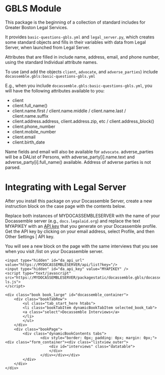 # GBLS Module

This package is the beginning of a collection of standard includes for Greater
Boston Legal Services.

It provides `basic-questions-gbls.yml` and `legal_server.py`, which
creates some standard objects and fills in their variables with data from
Legal Server, when launched from Legal Server.

Attributes that are filled in include name, address, email, and phone number, using the
standard Individual attribute names.

To use (and add the objects `client`, `advocate`, and `adverse_parties`) 
include `docassemble.gbls:basic-questions-gbls.yml`

E.g., when you include `docassemble.gbls:basic-questions-gbls.yml`, you will have
the following attributes available to you:

* client
* client.full_name()
* client.name.first / client.name.middle / client.name.last / client.name.suffix
* client.address.address, client.address.zip, etc / client.address_block()
* client.phone_number
* client.mobile_number
* client.email
* client.birth_date

Name fields and email will also be available for `advocate`. adverse_parties will
be a DAList of Persons, with adverse_party[i].name.text and adverse_party[i].full_name()
available. Address of adverse parties is not parsed.

# Integrating with Legal Server

After you install this package on your Docassemble Server, create a new instruction
block on the case page with the contents below.

Replace both instances of MYDOCASSEMBLESERVER with the name of your Docassemble server (e.g., `docs.legalaid.org`)
and replace the text MYAPIKEY with an [API key](https://docassemble.org/docs/api.html#manage_api) that you generate on your Docassemble
profile. Get the API key by clicking on your email address, select Profile, and then 
Other Settings | API key.

You will see a new block on the page with the same interviews that you see when you visit
/list on your Docassemble server.

```
<input type="hidden" id="da_api_url" value="https://MYDOCASSEMBLESERVER/api/list?key="/>
<input type="hidden" id="da_api_key" value="MYAPIKEY" />
<script type="text/javascript" src="https://MYDOCASSEMBLESERVER/packagestatic/docassemble.gbls/docassemble-ls.js">
</script>

<div class="book book_large" id="docassemble_container">
    <div class="bookTabRow">
        <ul class="tab_start_here htabs">
        <li class="bookTabItem dynamicBookTabItem selected_book_tab">
        <a class="select">Docassemble Interviews</a>
        </li>
        </ul>
    </div>
    <div class="bookPage">
        <div class="dynamicBookContents tabs">
                <div style="border: 0px; padding: 0px; margin: 0px;"><div class="form_container"><div class="listview_outer">
                    <div id="interviews" class="datatable">
                    </div>
                </div></div></div>
        </div>
    </div>
</div>
```